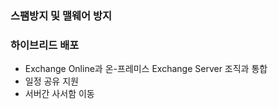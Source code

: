 ### 스팸방지 및 맬웨어 방지
### 하이브리드 배포
- Exchange Online과 온-프레미스 Exchange Server 조직과 통합
- 일정 공유 지원
- 서버간 사서함 이동
